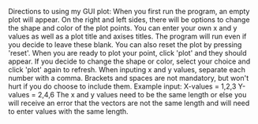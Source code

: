 Directions to using my GUI plot:
When you first run the program, an empty plot will appear. On the right and left sides, there will be options to change the shape and color of the plot points. You can enter your own x and y values as well as a plot title and axises titles. The program will run even if you decide to leave these blank. You can also reset the plot by pressing 'reset'.
When you are ready to plot your point, click 'plot' and they should appear. If you decide to change the shape or color, select your choice and click 'plot' again to refresh.
When inputing x and y values, separate each number with a comma. Brackets and spaces are not mandatory, but won't hurt if you do choose to include them.
  Example input: X-values = 1,2,3  Y-values = 2,4,6
The x and y values need to be the same length or else you will receive an error that the vectors are not the same length and will need to enter values with the same length.
